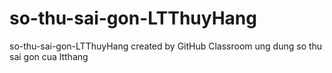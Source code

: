 # so-thu-sai-gon-LTThuyHang
so-thu-sai-gon-LTThuyHang created by GitHub Classroom
ung dung so thu sai gon
cua ltthang
